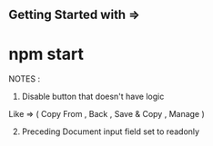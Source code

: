 ## Getting Started with =>
# npm start 

NOTES :

1) Disable button that doesn't have logic
 
Like => ( Copy From , Back , Save & Copy , Manage ) 

2) Preceding Document input field set to readonly 


